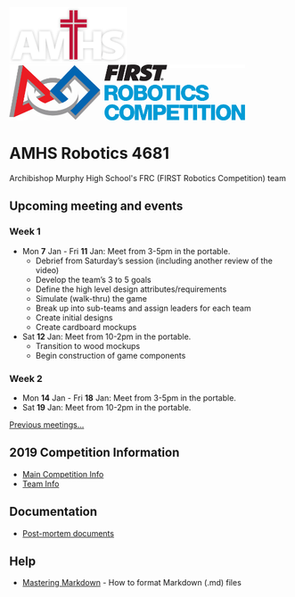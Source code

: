 
![AMHS Logo](img/amhs-logo-white-100.png) ![FRC Logo](img/frc-logo-100.png)

# AMHS Robotics 4681
Archibishop Murphy High School's FRC (FIRST Robotics Competition) team

## Upcoming meeting and events

### Week 1

* Mon **7** Jan - Fri **11** Jan: Meet from 3-5pm in the portable.
   * Debrief from Saturday’s session (including another review of the video)
   * Develop the team’s 3 to 5 goals
   * Define the high level design attributes/requirements
   * Simulate (walk-thru) the game
   * Break up into sub-teams and assign leaders for each team
   * Create initial designs
   * Create cardboard mockups
* Sat **12** Jan: Meet from 10-2pm in the portable.
   * Transition to wood mockups
   * Begin construction of game components

### Week 2

* Mon **14** Jan - Fri **18** Jan: Meet from 3-5pm in the portable.
* Sat **19** Jan: Meet from 10-2pm in the portable.


[Previous meetings...](docs/2019/meetings.md)

## 2019 Competition Information

* [Main Competition Info](docs/2019/)
* [Team Info](docs/2019/teams.md)

## Documentation

* [Post-mortem documents](docs/post-mortem.md)

## Help

* [Mastering Markdown](https://guides.github.com/features/mastering-markdown/) - How to format Markdown (.md) files
